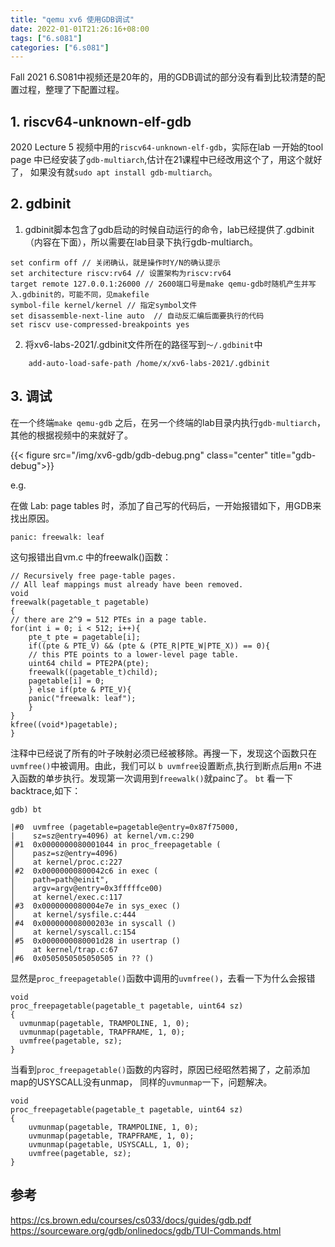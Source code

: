 ```yaml
---
title: "qemu xv6 使用GDB调试"
date: 2022-01-01T21:26:16+08:00
tags: ["6.s081"]
categories: ["6.s081"]
---
```



Fall 2021 6.S081中视频还是20年的，用的GDB调试的部分没有看到比较清楚的配置过程，整理了下配置过程。

## 1. riscv64-unknown-elf-gdb

2020 Lecture 5 视频中用的`riscv64-unknown-elf-gdb`，实际在lab 一开始的tool page 中已经安装了`gdb-multiarch`,估计在21课程中已经改用这个了，用这个就好了， 如果没有就`sudo apt install gdb-multiarch`。

## 2. gdbinit

1. gdbinit脚本包含了gdb启动的时候自动运行的命令，lab已经提供了.gdbinit（内容在下面），所以需要在lab目录下执行gdb-multiarch。


```
set confirm off // 关闭确认，就是操作时Y/N的确认提示
set architecture riscv:rv64 // 设置架构为riscv:rv64
target remote 127.0.0.1:26000 // 2600端口号是make qemu-gdb时随机产生并写入.gdbinit的，可能不同，见makefile
symbol-file kernel/kernel // 指定symbol文件
set disassemble-next-line auto  // 自动反汇编后面要执行的代码
set riscv use-compressed-breakpoints yes

```

2. 将xv6-labs-2021/.gdbinit文件所在的路径写到`～/.gdbinit`中
```
	add-auto-load-safe-path /home/x/xv6-labs-2021/.gdbinit
```

## 3. 调试

在一个终端`make qemu-gdb` 之后，在另一个终端的lab目录内执行`gdb-multiarch`，
其他的根据视频中的来就好了。

{{< figure src="/img/xv6-gdb/gdb-debug.png"  class="center" title="gdb-debug">}}


e.g.

在做 Lab: page tables 时，添加了自己写的代码后，一开始报错如下，用GDB来找出原因。

```
panic: freewalk: leaf
```

这句报错出自vm.c 中的freewalk()函数：
```
// Recursively free page-table pages.
// All leaf mappings must already have been removed.
void
freewalk(pagetable_t pagetable)
{
// there are 2^9 = 512 PTEs in a page table.
for(int i = 0; i < 512; i++){
	pte_t pte = pagetable[i];
	if((pte & PTE_V) && (pte & (PTE_R|PTE_W|PTE_X)) == 0){
	// this PTE points to a lower-level page table.
	uint64 child = PTE2PA(pte);
	freewalk((pagetable_t)child);
	pagetable[i] = 0;
	} else if(pte & PTE_V){
	panic("freewalk: leaf");
	}
}
kfree((void*)pagetable);
}
```

注释中已经说了所有的叶子映射必须已经被移除。再搜一下，发现这个函数只在`uvmfree()`中被调用。由此，我们可以 `b uvmfree`设置断点,执行到断点后用`n` 不进入函数的单步执行。发现第一次调用到`freewalk()`就painc了。 `bt` 看一下backtrace,如下：

```
gdb) bt

|#0  uvmfree (pagetable=pagetable@entry=0x87f75000,
|    sz=sz@entry=4096) at kernel/vm.c:290
│#1  0x0000000080001044 in proc_freepagetable (
│    pasz=sz@entry=4096)
│    at kernel/proc.c:227
│#2  0x00000000800042c6 in exec (
│    path=path@einit",
│    argv=argv@entry=0x3fffffce00)
│    at kernel/exec.c:117
│#3  0x0000000080004e7e in sys_exec ()
│    at kernel/sysfile.c:444
│#4  0x000000008000203e in syscall ()
│    at kernel/syscall.c:154
│#5  0x0000000080001d28 in usertrap ()
│    at kernel/trap.c:67
│#6  0x0505050505050505 in ?? ()

```
显然是`proc_freepagetable()`函数中调用的`uvmfree()`，去看一下为什么会报错

```
void
proc_freepagetable(pagetable_t pagetable, uint64 sz)
{
  uvmunmap(pagetable, TRAMPOLINE, 1, 0);
  uvmunmap(pagetable, TRAPFRAME, 1, 0);
  uvmfree(pagetable, sz);
}
```
当看到`proc_freepagetable()`函数的内容时，原因已经昭然若揭了，之前添加map的USYSCALL没有unmap， 同样的`uvmunmap`一下，问题解决。

```
void
proc_freepagetable(pagetable_t pagetable, uint64 sz)
{
  	uvmunmap(pagetable, TRAMPOLINE, 1, 0);
  	uvmunmap(pagetable, TRAPFRAME, 1, 0);
	uvmunmap(pagetable, USYSCALL, 1, 0);
  	uvmfree(pagetable, sz);
}
```


## 参考

https://cs.brown.edu/courses/cs033/docs/guides/gdb.pdf  
https://sourceware.org/gdb/onlinedocs/gdb/TUI-Commands.html
